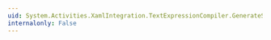 ```yaml
---
uid: System.Activities.XamlIntegration.TextExpressionCompiler.GenerateSource(System.IO.TextWriter)
internalonly: False
---
```


